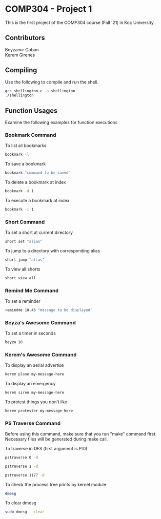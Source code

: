 # COMP304 - Project 1

This is the first project of the COMP304 course (Fall '21) in Koç University.

## Contributors
Beyzanur Çoban\
Kerem Girenes

## Compiling

Use the following to compile and run the shell.

```bash
gcc shellington.c -o shellington
./shellington
```

## Function Usages

Examine the following examples for function executions

### Bookmark Command

To list all bookmarks
```bash
bookmark -l
```

To save a bookmark
```bash
bookmark "command to be saved"
```

To delete a bookmark at index
```bash
bookmark -d 1
```

To execute a bookmark at index
```bash
bookmark -i 1
```

### Short Command

To set a short at current directory
```bash
short set "alias"
```

To jump to a directory with corresponding alias
```bash
short jump "alias"
```

To view all shorts
```bash
short view all
```

### Remind Me Command

To set a reminder
```bash
remindme 10.45 "message to be displayed"
```

### Beyza's Awesome Command

To set a timer in seconds
```bash
beyza 10
```

### Kerem's Awesome Command

To display an aerial advertise
```bash
kerem plane my-message-here
```

To display an emergency
```bash
kerem siren my-message-here
```

To protest things you don't like
```bash
kerem protester my-message-here
```

### PS Traverse Command
Before using this command, make sure that you run "make" command first. Necessary files will be generated during make call.

To traverse in DFS (first argument is PID)
```bash
pstraverse 0 -d

pstraverse 1 -d

pstraverse 1177 -d
```

To check the process tree prints by kernel module
```bash
dmesg
```

To clear dmesg
```bash
sudo dmesg --clear
```
